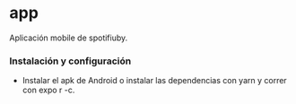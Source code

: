 # app

Aplicación mobile de spotifiuby.

### Instalación y configuración
- Instalar el apk de Android o instalar las dependencias con yarn y correr con expo r -c.
